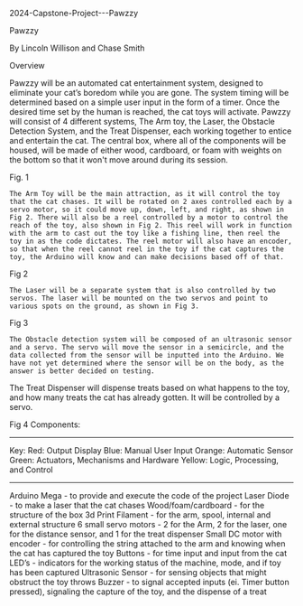 2024-Capstone-Project---Pawzzy

Pawzzy

By Lincoln Willison and Chase Smith



















Overview

Pawzzy will be an automated cat entertainment system, designed to eliminate your cat’s boredom while you are gone. The system timing will be determined based on a simple user input in the form of a timer. Once the desired time set by the human is reached, the cat toys will activate. 
	Pawzzy will consist of 4 different systems, The Arm toy, the Laser, the Obstacle Detection System, and the Treat Dispenser, each working together to entice and entertain the cat. The central box, where all of the components will be housed, will be made of either wood, cardboard, or foam with weights on the bottom so that it won't move around during its session.  

Fig. 1

	The Arm Toy will be the main attraction, as it will control the toy that the cat chases. It will be rotated on 2 axes controlled each by a servo motor, so it could move up, down, left, and right, as shown in Fig 2. There will also be a reel controlled by a motor to control the reach of the toy, also shown in Fig 2. This reel will work in function with the arm to cast out the toy like a fishing line, then reel the toy in as the code dictates. The reel motor will also have an encoder, so that when the reel cannot reel in the toy if the cat captures the toy, the Arduino will know and can make decisions based off of that. 

Fig 2

	The Laser will be a separate system that is also controlled by two servos. The laser will be mounted on the two servos and point to various spots on the ground, as shown in Fig 3.


Fig 3

	The Obstacle detection system will be composed of an ultrasonic sensor and a servo. The servo will move the sensor in a semicircle, and the data collected from the sensor will be inputted into the Arduino. We have not yet determined where the sensor will be on the body, as the answer is better decided on testing.
The Treat Dispenser will dispense treats based on what happens to the toy, and how many treats the cat has already gotten. It will be controlled by a servo.  


Fig 4
Components:

________________________________
Key:
Red: Output Display
Blue: Manual User Input
Orange: Automatic Sensor
Green: Actuators, Mechanisms and Hardware
Yellow: Logic, Processing, and Control
_____________________________________

Arduino Mega - to provide and execute the code of the project
Laser Diode - to make a laser that the cat chases
Wood/foam/cardboard - for the structure of the box
3d Print Filament - for the arm, spool, internal and external structure
6 small servo motors - 2 for the Arm, 2 for the laser, one for the distance sensor, and 1 for the treat dispenser
Small DC motor with encoder - for controlling the string attached to the arm and knowing when the cat has captured the toy
Buttons - for time input and input from the cat
LED’s - indicators for the working status of the machine, mode, and if toy has been captured
Ultrasonic Sensor - for sensing objects that might obstruct the toy throws
Buzzer - to signal accepted inputs (ei. Timer button pressed), signaling the capture of the toy, and the dispense of a treat

